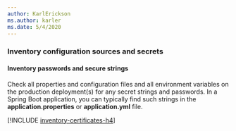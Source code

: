```yaml
---
author: KarlErickson
ms.author: karler
ms.date: 5/4/2020
---
```


### Inventory configuration sources and secrets

#### Inventory passwords and secure strings

Check all properties and configuration files and all environment variables on the production deployment(s) for any secret strings and passwords. In a Spring Boot application, you can typically find such strings in the **application.properties** or **application.yml** file.

[!INCLUDE [inventory-certificates-h4](inventory-certificates-h4.md)]
